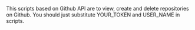 This scripts based on Github API are to view, create and delete repositories on Github.
You should just substitute YOUR_TOKEN and USER_NAME in scripts.

